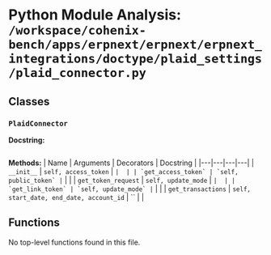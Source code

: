 # Python Module Analysis: `/workspace/cohenix-bench/apps/erpnext/erpnext/erpnext_integrations/doctype/plaid_settings/plaid_connector.py`

## Classes

### `PlaidConnector`


**Docstring:**
```

```

**Methods:**
| Name | Arguments | Decorators | Docstring |
|---|---|---|---|
| `__init__` | `self, access_token` | `` |  |
| `get_access_token` | `self, public_token` | `` |  |
| `get_token_request` | `self, update_mode` | `` |  |
| `get_link_token` | `self, update_mode` | `` |  |
| `get_transactions` | `self, start_date, end_date, account_id` | `` |  |





## Functions

No top-level functions found in this file.
